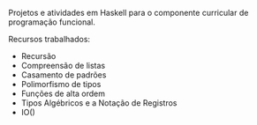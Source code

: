 Projetos e atividades em Haskell para o componente curricular de programação funcional.

Recursos trabalhados:   
- Recursão   
- Compreensão de listas   
- Casamento de padrões
- Polimorfismo de tipos   
- Funções de alta ordem 
- Tipos Algébricos e a Notação de Registros
- IO()